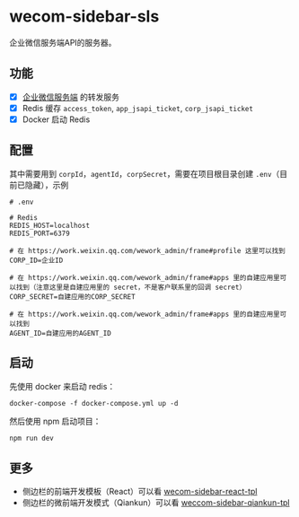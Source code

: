 # wecom-sidebar-sls

企业微信服务端API的服务器。

## 功能

- [x] [企业微信服务端](https://open.work.weixin.qq.com/api/doc/90001/90143/91201) 的转发服务
- [x] Redis 缓存 `access_token`, `app_jsapi_ticket`, `corp_jsapi_ticket`
- [x] Docker 启动 Redis

## 配置

其中需要用到 `corpId`，`agentId`，`corpSecret`，需要在项目根目录创建 `.env`（目前已隐藏），示例

```dotenv
# .env

# Redis
REDIS_HOST=localhost
REDIS_PORT=6379

# 在 https://work.weixin.qq.com/wework_admin/frame#profile 这里可以找到
CORP_ID=企业ID

# 在 https://work.weixin.qq.com/wework_admin/frame#apps 里的自建应用里可以找到（注意这里是自建应用里的 secret，不是客户联系里的回调 secret）
CORP_SECRET=自建应用的CORP_SECRET

# 在 https://work.weixin.qq.com/wework_admin/frame#apps 里的自建应用里可以找到
AGENT_ID=自建应用的AGENT_ID
```

## 启动

先使用 docker 来启动 redis：

```shell
docker-compose -f docker-compose.yml up -d
```

然后使用 npm 启动项目：

```bash
npm run dev
```

## 更多

* 侧边栏的前端开发模板（React）可以看 [wecom-sidebar-react-tpl](https://github.com/wecom-sidebar/wecom-sidebar-react-tpl)
* 侧边栏的微前端开发模式（Qiankun）可以看 [weccom-sidebar-qiankun-tpl](https://github.com/wecom-sidebar/wecom-sidebar-qiankun-tpl)
